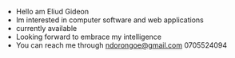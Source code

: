- Hello am Eliud Gideon
- Im interested in computer software and web applications
- currently available 
- Looking forward to embrace my intelligence
- You can reach me through ndorongoe@gmail.com 0705524094
